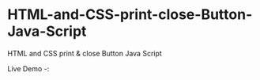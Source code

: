 # HTML-and-CSS-print-close-Button-Java-Script
HTML and CSS print &amp; close Button Java Script

  Live Demo -:
